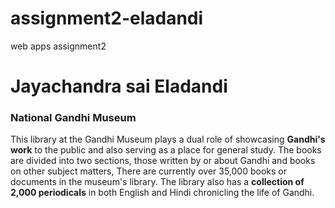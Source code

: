 # assignment2-eladandi
web apps assignment2

# Jayachandra sai Eladandi 
### National Gandhi Museum

This library at the Gandhi Museum plays a dual role of showcasing **Gandhi's work** to the public and also serving as a place for general study. The books are divided into two sections, those written by or about Gandhi and books on other subject matters, There are currently over 35,000 books or documents in the museum's library. The library also has a **collection of 2,000 periodicals** in both English and Hindi chronicling the life of Gandhi.

